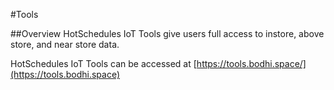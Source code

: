 #Tools

##Overview
HotSchedules IoT Tools give users full access to instore, above store, and near store data.

HotSchedules IoT Tools can be accessed at [https://tools.bodhi.space/](https://tools.bodhi.space)
